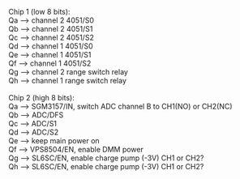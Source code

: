 Chip 1 (low 8 bits): <br />
Qa --> channel 2 4051/S0 <br />
Qb --> channel 2 4051/S1 <br />
Qc --> channel 2 4051/S2 <br />
Qd --> channel 1 4051/S0 <br />
Qe --> channel 1 4051/S1 <br />
Qf --> channel 1 4051/S2 <br />
Qg --> channel 2 range switch relay <br />
Qh --> channel 1 range switch relay <br />
<br />
Chip 2 (high 8 bits): <br />
Qa --> SGM3157/IN, switch ADC channel B to CH1(NO) or CH2(NC) <br />
Qb --> ADC/DFS <br />
Qc --> ADC/S1 <br />
Qd --> ADC/S2 <br />
Qe --> keep main power on <br />
Qf --> VPS8504/EN, enable DMM power <br />
Qg --> SL6SC/EN, enable charge pump (-3V) CH1 or CH2? <br />
Qh --> SL6SC/EN, enable charge pump (-3V) CH1 or CH2? <br />

